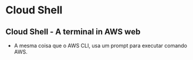 # Cloud Shell

## Cloud Shell - A terminal in AWS web

- A mesma coisa que o AWS CLI, usa um prompt para executar comando AWS.
